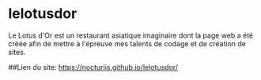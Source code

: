 # lelotusdor
Le Lotus d'Or est un restaurant asiatique imaginaire dont la page web a été créée afin de mettre à l'épreuve mes talents de codage et de création de sites.

##Lien du site: https://nocturiis.github.io/lelotusdor/
